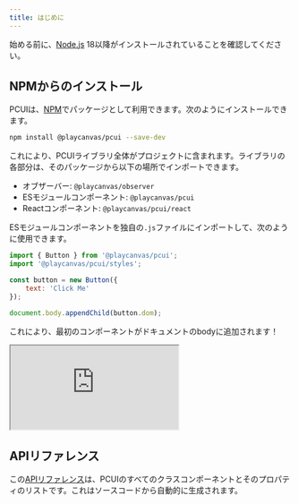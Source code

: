 ```yaml
---
title: はじめに
---
```


始める前に、[Node.js](https://nodejs.org/) 18以降がインストールされていることを確認してください。

## NPMからのインストール

PCUIは、[NPM](https://www.npmjs.com/package/@playcanvas/pcui)でパッケージとして利用できます。次のようにインストールできます。

```bash
npm install @playcanvas/pcui --save-dev
```

これにより、PCUIライブラリ全体がプロジェクトに含まれます。ライブラリの各部分は、そのパッケージから以下の場所でインポートできます。

- オブザーバー: `@playcanvas/observer`
- ESモジュールコンポーネント: `@playcanvas/pcui`
- Reactコンポーネント: `@playcanvas/pcui/react`

ESモジュールコンポーネントを独自の`.js`ファイルにインポートして、次のように使用できます。

```javascript
import { Button } from '@playcanvas/pcui';
import '@playcanvas/pcui/styles';

const button = new Button({
    text: 'Click Me'
});

document.body.appendChild(button.dom);
```

これにより、最初のコンポーネントがドキュメントのbodyに追加されます！

<div className='iframe-container'>
    <iframe src="https://playcanvas.github.io/pcui/storybook/iframe?id=components-button--text&viewMode=story"></iframe>
</div>

## APIリファレンス

この[APIリファレンス](https://api.playcanvas.com/pcui/)は、PCUIのすべてのクラスコンポーネントとそのプロパティのリストです。これはソースコードから自動的に生成されます。
